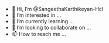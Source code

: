 - 👋 Hi, I’m @SangeethaKarthikeyan-Hcl
- 👀 I’m interested in ...
- 🌱 I’m currently learning ...
- 💞️ I’m looking to collaborate on ...
- 📫 How to reach me ...

<!---
SangeethaKarthikeyan-Hcl/SangeethaKarthikeyan-Hcl is a ✨ special ✨ repository because its `README.md` (this file) appears on your GitHub profile.
You can click the Preview link to take a look at your changes.
--->
